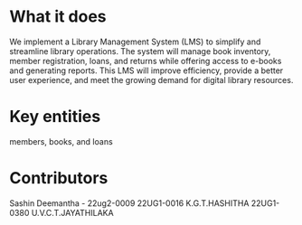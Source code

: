# What it does
We implement a Library Management System (LMS) to simplify and streamline library 
operations. The system will manage book inventory, member registration, loans, and returns while 
offering access to e-books and generating reports. This LMS will improve efficiency, provide a 
better user experience, and meet the growing demand for digital library resources. 

# Key entities
members, books, and loans

# Contributors
Sashin Deemantha - 22ug2-0009
22UG1-0016 K.G.T.HASHITHA
22UG1-0380 U.V.C.T.JAYATHILAKA

